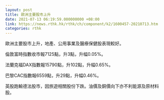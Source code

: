 ```yaml
---
layout: post
title: 歐洲主要股市上升
date: 2021-07-13 06:19:59.000000000 +08:00
link: https://news.rthk.hk/rthk/ch/component/k2/1600457-20210713.htm
categories: rthk
---
```


歐洲主要股市上升，地產、公用事業及醫療保健股表現較好。

倫敦富時指數收市報7125點，升3點，升幅0.05%。

法蘭克福DAX指數報15790點，升102點，升幅0.65%。

巴黎CAC指數報6559點，升29點，升幅0.46%。

英股跑輸德法股市，因旅遊相關股份下跌。油價及銅價向下亦不利能源及原材料股。
